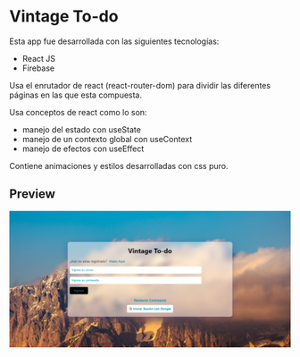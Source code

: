 # Vintage To-do

Esta app fue desarrollada con las siguientes tecnologías:
* React JS
* Firebase

Usa el enrutador de react (react-router-dom) para dividir las diferentes páginas en las que esta compuesta. 

Usa conceptos de react como lo son:
* manejo del estado con useState
* manejo de un contexto global con useContext
* manejo de efectos con useEffect 

Contiene animaciones y estilos desarrolladas con css puro.


## Preview
![Vintage to-do](./src/assets/img/todo.PNG)